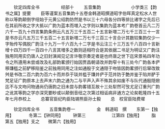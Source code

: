 <!-- { "loadSidebar": true } -->
　　钦定四库全书　　　　　经部十
　　五音集韵　　　　　　　小学类三【韵书之属】提要
　　臣等谨案五音集韵十五卷金韩道昭撰道昭字伯晖真定松水人世称以等韵颠倒字纽始于元黄公绍韵防然是书以三十六母各分四等排比诸字之先后已在其前所收之字大抵以广韵为蓝本而増入之字则以集韵为蓝本考广韵卷首云凡二万六千一百九十四言集韵条例云凡五万三千五百二十五言新増二万七千三百三十一言是书亦云凡五万三千五百二十五言新増二万七千三百三十言合计其数较集韵仅少一字殆传写偶脱广韵注十九万一千六百九十二字是书云注三十三万五千八百四十言新增十四万四千一百四十八言其増多之数则适相符合是其依据二书足为明证又广韵注独用同用实仍唐人之旧封演闻见记言许敬宗奏定者是也终唐之世下迄宋景祐四年功令之所遵用未尝或改及礼部韵畧颁行始因贾昌朝请改并韵窄十有三处今广韵各本俨移豏槛之前酽移陷鉴之前独用同用之注如通殷于文通隠于吻皆因韵畧颁行后窜改致舛是书改二百六韵为百六十而并忝于琰并槛于豏并俨于范并防于艶并鉴于陷并酽于梵足证广韵原本上去声末六韵之通为二与平声入声不殊其余如废不与队代通殷隠焮迄不与文吻问物通尚仍唐韵之旧未尝与韵畧错互故十三处犁然可攷尤足订重刋广韵之讹其等韵之学亦深究要眇或以颠倒音纽之次第过相诟病非通方之论矣乾隆四十五年七月恭校上
　　总纂官臣纪昀臣陆锡熊臣孙士毅
　　总　校官臣陆费墀













　　钦定四库全书
　　五音集韵卷一　　　　　金　韩道昭　撰
　　东第一【独用】　　　　冬第二【钟同用】
　　钟第三　　　　　　江第四【独用】
　　脂第五【独用】支之　　微第六【独用】
